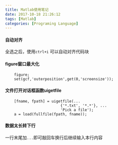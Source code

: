 ```yaml
---
title: Matlab使用笔记
date: 2017-10-18 21:26:12
tags: [Matlab]
categories: [Programing Language]
---
```






#### 自动对齐
全选之后，使用`ctrl+i` 可以自动对齐代码块 

#### figure窗口最大化
	    figure;
	    set(gcf,'outerposition',get(0,'screensize'));

#### 文件打开对话框函数uigetfile
	    [fname, fpath] = uigetfile(...
	     				     {'*.txt', '*.*'}, ...
	      				     'Pick a file');
		a = load(fullfile(fpath, fname));

#### 数据太长转下行
一行末尾加`...`即可敲回车换行后继续输入本行内容